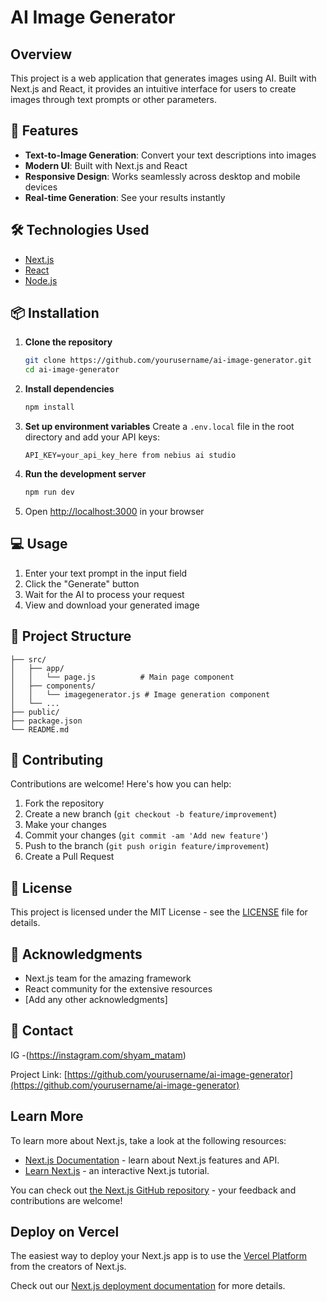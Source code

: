 # AI Image Generator

## Overview

This project is a web application that generates images using AI. Built with Next.js and React, it provides an intuitive interface for users to create images through text prompts or other parameters.

## 🚀 Features

- **Text-to-Image Generation**: Convert your text descriptions into images
- **Modern UI**: Built with Next.js and React
- **Responsive Design**: Works seamlessly across desktop and mobile devices
- **Real-time Generation**: See your results instantly

## 🛠️ Technologies Used

- [Next.js](https://nextjs.org/)
- [React](https://reactjs.org/)
- [Node.js](https://nodejs.org/)

## 📦 Installation

1. **Clone the repository**
   ```bash
   git clone https://github.com/yourusername/ai-image-generator.git
   cd ai-image-generator
   ```

2. **Install dependencies**
   ```bash
   npm install
   ```

3. **Set up environment variables**
   Create a `.env.local` file in the root directory and add your API keys:
   ```env
   API_KEY=your_api_key_here from nebius ai studio
   ```

4. **Run the development server**
   ```bash
   npm run dev
   ```

5. Open [http://localhost:3000](http://localhost:3000) in your browser

## 💻 Usage

1. Enter your text prompt in the input field
2. Click the "Generate" button
3. Wait for the AI to process your request
4. View and download your generated image

## 📁 Project Structure

```
├── src/
│   ├── app/
│   │   └── page.js          # Main page component
│   ├── components/
│   │   └── imagegenerator.js # Image generation component
│   └── ...
├── public/
├── package.json
└── README.md
```

## 🤝 Contributing

Contributions are welcome! Here's how you can help:

1. Fork the repository
2. Create a new branch (`git checkout -b feature/improvement`)
3. Make your changes
4. Commit your changes (`git commit -am 'Add new feature'`)
5. Push to the branch (`git push origin feature/improvement`)
6. Create a Pull Request

## 📝 License

This project is licensed under the MIT License - see the [LICENSE](LICENSE) file for details.

## 🙏 Acknowledgments

- Next.js team for the amazing framework
- React community for the extensive resources
- [Add any other acknowledgments]

## 📧 Contact

IG -(https://instagram.com/shyam_matam)

Project Link: [https://github.com/yourusername/ai-image-generator](https://github.com/yourusername/ai-image-generator)
## Learn More

To learn more about Next.js, take a look at the following resources:

- [Next.js Documentation](https://nextjs.org/docs) - learn about Next.js features and API.
- [Learn Next.js](https://nextjs.org/learn) - an interactive Next.js tutorial.

You can check out [the Next.js GitHub repository](https://github.com/vercel/next.js) - your feedback and contributions are welcome!

## Deploy on Vercel

The easiest way to deploy your Next.js app is to use the [Vercel Platform](https://vercel.com/new?utm_medium=default-template&filter=next.js&utm_source=create-next-app&utm_campaign=create-next-app-readme) from the creators of Next.js.

Check out our [Next.js deployment documentation](https://nextjs.org/docs/app/building-your-application/deploying) for more details.
